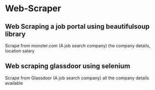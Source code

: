# Web-Scraper

## Web Scraping a job portal using beautifulsoup library
Scrape from  monster.com  (A job search company) the company details, location salary

## Web scraping glassdoor using selenium
Scrape from  Glassdoor (A job search company) all the company details available
